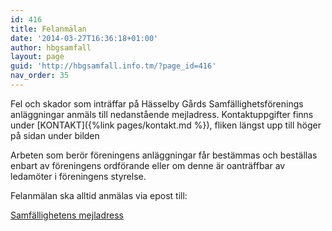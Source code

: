 ```yaml
---
id: 416
title: Felanmälan
date: '2014-03-27T16:36:18+01:00'
author: hbgsamfall
layout: page
guid: 'http://hbgsamfall.info.tm/?page_id=416'
nav_order: 35
---
```


Fel och skador som inträffar på Hässelby Gårds Samfällighetsförenings anläggningar anmäls till nedanstående mejladress. Kontaktuppgifter finns under [KONTAKT]({%link pages/kontakt.md %}), fliken längst upp till höger på sidan under bilden

Arbeten som berör föreningens anläggningar får bestämmas och beställas enbart av föreningens ordförande eller om denne är oanträffbar av ledamöter i föreningens styrelse.

Felanmälan ska alltid anmälas via epost till:

[Samfällighetens mejladress](/wp-content/uploads/2016/12/Samfällighetens-mejladress.png)
